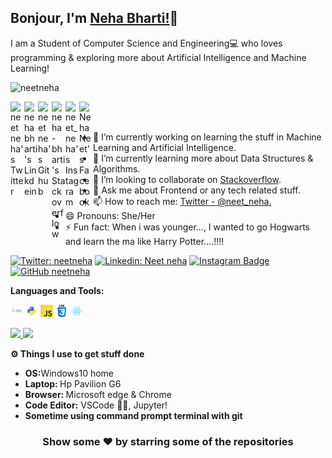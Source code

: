 ## Bonjour, I'm [Neha Bharti!](http://www.nehabharti.in)👋
I am a Student of Computer Science and Engineering💻 who loves programming & exploring more about Artificial Intelligence and Machine Learning!


<p align="left"> <img src="https://komarev.com/ghpvc/?username=neetneha&label=Profile views&color=green&style=plastic" alt="neetneha" /> </p>
<a href="https://twitter.com/neet_neha">
  <img align="left" alt="neet neha's Twitter" width="22px" src="https://cdn.jsdelivr.net/npm/simple-icons@v3/icons/twitter.svg" />
</a>
<a href="https://www.linkedin.com/in/neha-bharti-373756210/">
  <img align="left" alt="neha bharti's Linkdein" width="22px" src="https://cdn.jsdelivr.net/npm/simple-icons@v3/icons/linkedin.svg" />
</a>
<a href="https://github.com/neetneha/">
  <img align="left" alt="neet neha's Github" width="22px" src="https://cdn.jsdelivr.net/npm/simple-icons@v3/icons/github.svg" />
</a>
<a href="https://stackoverflow.com/users/15405780/neha-bharti?tab=profile">
  <img align="left" alt="neha-bharti's Stackoverflow" width="22px" src="https://cdn.jsdelivr.net/npm/simple-icons@v3/icons/stackoverflow.svg" /> 
</a>
<a href="https://www.instagram.com/neet_neha/">
  <img align="left" alt="neet_neha's Instagram" width="22px" src="https://cdn.jsdelivr.net/npm/simple-icons@v3/icons/instagram.svg" />
</a>	
<a href="https://www.facebook.com/profile.php?id=neha.neet.5">
  <img align="left" alt="Neha Neet's Facebook" width="22px" src="https://cdn.jsdelivr.net/npm/simple-icons@v3/icons/facebook.svg" />
</a>
<br/>
<br/>


- 🔭 I’m currently working on learning the stuff in Machine Learning and Artificial Intelligence.
- 🌱 I’m currently learning more about Data Structures & Algorithms.
- 👯 I’m looking to collaborate on [Stackoverflow](https://stackoverflow.com/users/15405780/neha-bharti?tab=profile).
- 💬 Ask me about Frontend or any tech related stuff.
- 📫 How to reach me: [Twitter - @neet_neha.](https://twitter.com/neet_neha) 
- 😄 Pronouns: She/Her          
- ⚡ Fun fact: When i was younger..., I wanted to go Hogwarts and learn the ma like Harry Potter....!!!!         
 
[![Twitter: neetneha](https://img.shields.io/twitter/follow/neet_neha?style=social)](https://twitter.com/neet_neha)
[![Linkedin: Neet neha](https://img.shields.io/badge/-neha_bharti-blue?style=flat-square&logo=Linkedin&logoColor=white&link=https://www.linkedin.com/in/neha-bharti-373756210/)](https://www.linkedin.com/in/neha-bharti-373756210/)
[![Instagram Badge](https://img.shields.io/badge/-Instagram-e4405f?style=flat-square&logo=Instagram&logoColor=white)](https://www.instagram.com/neet_neha/) 
[![GitHub neetneha](https://img.shields.io/github/followers/neetneha?label=follow&style=social)](https://github.com/neetneha)

 **Languages and Tools:**  

<code><img height="20" src="https://raw.githubusercontent.com/github/explore/80688e429a7d4ef2fca1e82350fe8e3517d3494d/topics/java/java.png"></code>
<code><img height="20" src="https://raw.githubusercontent.com/github/explore/80688e429a7d4ef2fca1e82350fe8e3517d3494d/topics/python/python.png"></code>
<code><img height="20" src="https://raw.githubusercontent.com/github/explore/80688e429a7d4ef2fca1e82350fe8e3517d3494d/topics/javascript/javascript.png"></code>
<code><img height="20" src="https://raw.githubusercontent.com/github/explore/80688e429a7d4ef2fca1e82350fe8e3517d3494d/topics/css/css.png"></code>
<code><img height="20" src="https://raw.githubusercontent.com/github/explore/80688e429a7d4ef2fca1e82350fe8e3517d3494d/topics/react/react.png"></code>   

<a href="https://github.com/neetneha">
 <img height="160em" src="https://github-readme-stats.vercel.app/api?username=neetneha&show_icons=true&hide_border=true" />
<img height="140em" src="https://github-readme-stats.vercel.app/api/top-langs/?username=neetneha&exclude_repo=KNN-Image-Classification&show_icons=true&hide_border=true&layout=compact&langs_count=6"/>
</a>


  <b>⚙️ Things I use to get stuff done</b></summary>
  	<ul>
  	    <li><b>OS:</b>Windows10 home</li>
	    <li><b>Laptop: </b> Hp Pavilion G6</li>
  	    <li><b>Browser: </b> Microsoft edge & Chrome</li>
	    <li><b>Code Editor:</b> VSCode 🖤🖤, Jupyter!</li>
	<li><b>Sometime using command prompt terminal with git</li>
	</ul>	

<div align="center">

### Show some ❤️ by starring some of the repositories

</div>












